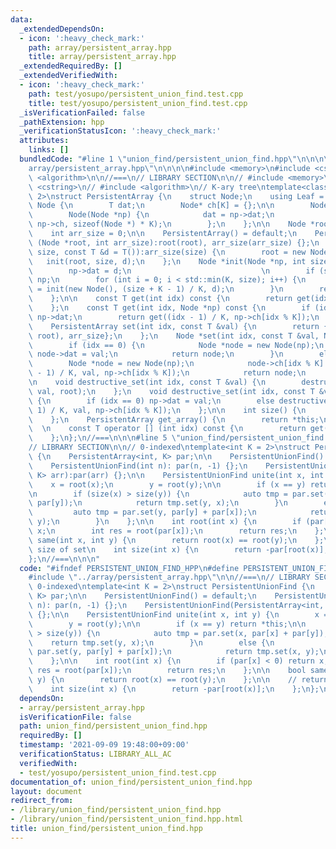 ```yaml
---
data:
  _extendedDependsOn:
  - icon: ':heavy_check_mark:'
    path: array/persistent_array.hpp
    title: array/persistent_array.hpp
  _extendedRequiredBy: []
  _extendedVerifiedWith:
  - icon: ':heavy_check_mark:'
    path: test/yosupo/persistent_union_find.test.cpp
    title: test/yosupo/persistent_union_find.test.cpp
  _isVerificationFailed: false
  _pathExtension: hpp
  _verificationStatusIcon: ':heavy_check_mark:'
  attributes:
    links: []
  bundledCode: "#line 1 \"union_find/persistent_union_find.hpp\"\n\n\n\n#line 1 \"\
    array/persistent_array.hpp\"\n\n\n\n#include <memory>\n#include <cstring>\n#include\
    \ <algorithm>\n\n//===\n// LIBRARY SECTION\n\n// #include <memory>\n// #include\
    \ <cstring>\n// #include <algorithm>\n// K-ary tree\ntemplate<class T, int K =\
    \ 2>\nstruct PersistentArray {\n    struct Node;\n    using Leaf = T;\n    struct\
    \ Node {\n        T dat;\n        Node* ch[K] = {};\n\n        Node() = default;\n\
    \        Node(Node *np) {\n            dat = np->dat;\n            std::memcpy(ch,\
    \ np->ch, sizeof(Node *) * K);\n        };\n    };\n\n    Node *root = nullptr;\n\
    \    int arr_size = 0;\n\n    PersistentArray() = default;\n    PersistentArray\
    \ (Node *root, int arr_size):root(root), arr_size(arr_size) {};\n    PersistentArray(int\
    \ size, const T &d = T()):arr_size(size) {\n        root = new Node();\n     \
    \   init(root, size, d);\n    };\n    Node *init(Node *np, int size, T d) {\n\
    \        np->dat = d;\n                             \n        if (size == 1) return\
    \ np;\n        for (int i = 0; i < std::min(K, size); i++) {\n            np->ch[i]\
    \ = init(new Node(), (size + K - 1) / K, d);\n        }\n        return np;\n\
    \    };\n\n    const T get(int idx) const {\n        return get(idx, root);\n\
    \    };\n    const T get(int idx, Node *np) const {\n        if (idx == 0) return\
    \ np->dat;\n        return get((idx - 1) / K, np->ch[idx % K]);\n    };\n    \n\
    \    PersistentArray set(int idx, const T &val) {\n        return {set(idx, val,\
    \ root), arr_size};\n    };\n    Node *set(int idx, const T &val, Node *np) {\n\
    \        if (idx == 0) {\n            Node *node = new Node(np);\n           \
    \ node->dat = val;\n            return node;\n        }\n        else {\n    \
    \        Node *node = new Node(np);\n            node->ch[idx % K] = set((idx\
    \ - 1) / K, val, np->ch[idx % K]);\n            return node;\n        }\n    };\n\
    \n    void destructive_set(int idx, const T &val) {\n        destructive_set(idx,\
    \ val, root);\n    };\n    void destructive_set(int idx, const T &val, Node *np)\
    \ {\n        if (idx == 0) np->dat = val;\n        else destructive_set((idx -\
    \ 1) / K, val, np->ch[idx % K]);\n    };\n\n    int size() {\n        return arr_size;\n\
    \    };\n    PersistentArray get_array() {\n        return *this;\n    };\n  \
    \  \n    const T operator [] (int idx) const {\n        return get(idx, root);\n\
    \    };\n};\n//===\n\n\n#line 5 \"union_find/persistent_union_find.hpp\"\n\n//===\n\
    // LIBRARY SECTION\n\n// 0-indexed\ntemplate<int K = 2>\nstruct PersistentUnionFind\
    \ {\n    PersistentArray<int, K> par;\n\n    PersistentUnionFind() = default;\n\
    \    PersistentUnionFind(int n): par(n, -1) {};\n    PersistentUnionFind(PersistentArray<int,\
    \ K> arr):par(arr) {};\n\n    PersistentUnionFind unite(int x, int y) {\n    \
    \    x = root(x);\n        y = root(y);\n\n        if (x == y) return *this;\n\
    \n        if (size(x) > size(y)) {\n            auto tmp = par.set(x, par[x] +\
    \ par[y]);\n            return tmp.set(y, x);\n        }\n        else {\n   \
    \         auto tmp = par.set(y, par[y] + par[x]);\n            return tmp.set(x,\
    \ y);\n        }\n    };\n\n    int root(int x) {\n        if (par[x] < 0) return\
    \ x;\n        int res = root(par[x]);\n        return res;\n    };\n\n    bool\
    \ same(int x, int y) {\n        return root(x) == root(y);\n    };\n\n    // return\
    \ size of set\n    int size(int x) {\n        return -par[root(x)];\n    };\n\
    };\n//===\n\n\n"
  code: "#ifndef PERSISTENT_UNION_FIND_HPP\n#define PERSISTENT_UNION_FIND_HPP\n\n\
    #include \"../array/persistent_array.hpp\"\n\n//===\n// LIBRARY SECTION\n\n//\
    \ 0-indexed\ntemplate<int K = 2>\nstruct PersistentUnionFind {\n    PersistentArray<int,\
    \ K> par;\n\n    PersistentUnionFind() = default;\n    PersistentUnionFind(int\
    \ n): par(n, -1) {};\n    PersistentUnionFind(PersistentArray<int, K> arr):par(arr)\
    \ {};\n\n    PersistentUnionFind unite(int x, int y) {\n        x = root(x);\n\
    \        y = root(y);\n\n        if (x == y) return *this;\n\n        if (size(x)\
    \ > size(y)) {\n            auto tmp = par.set(x, par[x] + par[y]);\n        \
    \    return tmp.set(y, x);\n        }\n        else {\n            auto tmp =\
    \ par.set(y, par[y] + par[x]);\n            return tmp.set(x, y);\n        }\n\
    \    };\n\n    int root(int x) {\n        if (par[x] < 0) return x;\n        int\
    \ res = root(par[x]);\n        return res;\n    };\n\n    bool same(int x, int\
    \ y) {\n        return root(x) == root(y);\n    };\n\n    // return size of set\n\
    \    int size(int x) {\n        return -par[root(x)];\n    };\n};\n//===\n\n#endif\n"
  dependsOn:
  - array/persistent_array.hpp
  isVerificationFile: false
  path: union_find/persistent_union_find.hpp
  requiredBy: []
  timestamp: '2021-09-09 19:48:00+09:00'
  verificationStatus: LIBRARY_ALL_AC
  verifiedWith:
  - test/yosupo/persistent_union_find.test.cpp
documentation_of: union_find/persistent_union_find.hpp
layout: document
redirect_from:
- /library/union_find/persistent_union_find.hpp
- /library/union_find/persistent_union_find.hpp.html
title: union_find/persistent_union_find.hpp
---
```

